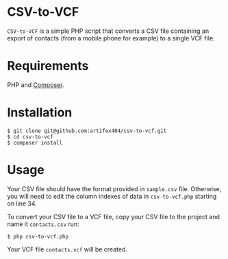 # CSV-to-VCF

`CSV-to-VCF` is a simple PHP script that converts a CSV file containing an export of contacts (from a mobile phone for example) to a single VCF file.

# Requirements

PHP and [Composer](https://getcomposer.org/).

# Installation

	$ git clone git@github.com:artifex404/csv-to-vcf.git
	$ cd csv-to-vcf
	$ composer install
	
# Usage

Your CSV file should have the format provided in `sample.csv` file. Otherwise, you will need to edit the column indexes of data in `csv-to-vcf.php` starting on line 34.

To convert your CSV file to a VCF file, copy your CSV file to the project and name it `contacts.csv` run:

	$ php csv-to-vcf.php
	
Your VCF file `contacts.vcf` will be created.